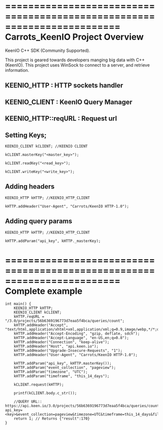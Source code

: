 ========================================================================
    Carrots_KeenIO Project Overview
========================================================================

KeenIO C++ SDK (Community Supported).

This project is geared towards developers manging big data with C++ (KeenIO).
This project uses WinSock to connect to a server, and retrieve information.


## KEENIO_HTTP : HTTP sockets handler

## KEENIO_CLIENT : KeenIO Query Manager

## KEENIO_HTTP::reqURL : Request url


## Setting Keys;

	KEENIO_CLIENT kCLIENT; //KEENIO CLIENT
	
	kCLIENT.masterKey("<master_key>");
	
	kCLIENT.readKey("<read_key>");
	
	kCLIENT.writeKey("<write_key>");


## Adding headers
	KEENIO_HTTP kHTTP; //KEENIO_HTTP_CLIENT
	
	kHTTP.addHeader("User-Agent", "Carrots/KeenIO HTTP-1.0");


## Adding query params

	KEENIO_HTTP kHTTP; //KEENIO_HTTP_CLIENT
	
	kHTTP.addParam("api_key", kHTTP._masterKey);

========================================================================
    Complete example
========================================================================

	int main() {
		KEENIO_HTTP kHTTP;
		KEENIO_CLIENT kCLIENT;
		kHTTP.reqURL = "/3.0/projects/56b6369196773d7eaa5f4bca/queries/count";
		kHTTP.addHeader("Accept", "text/html,application/xhtml+xml,application/xml;q=0.9,image/webp,*/*;q=0.8");
		kHTTP.addHeader("Accept-Encoding", "gzip, deflate, sdch");
		kHTTP.addHeader("Accept-Language", "en-US,en;q=0.8");
		kHTTP.addHeader("Connection", "keep-alive");
		kHTTP.addHeader("Host", "api.keen.io");
		kHTTP.addHeader("Upgrade-Insecure-Requests", "1");
		kHTTP.addHeader("User-Agent", "Carrots/KeenIO HTTP-1.0");
		
		kHTTP.addParam("api_key", kHTTP.masterKey());
		kHTTP.addParam("event_collection", "pageview");
		kHTTP.addParam("timezone", "UTC");
		kHTTP.addParam("timeframe", "this_14_days");
		
		kCLIENT.request(kHTTP);
		
		printf(kCLIENT.body.c_str());
		
		//QUERY URL:: https://api.keen.io/3.0/projects/56b6369196773d7eaa5f4bca/queries/count?api_key=<key>&event_collection=pageview&timezone=UTC&timeframe=this_14_days&filters=%5B%5D
		return 1; // Returns {"result":170}
	}
